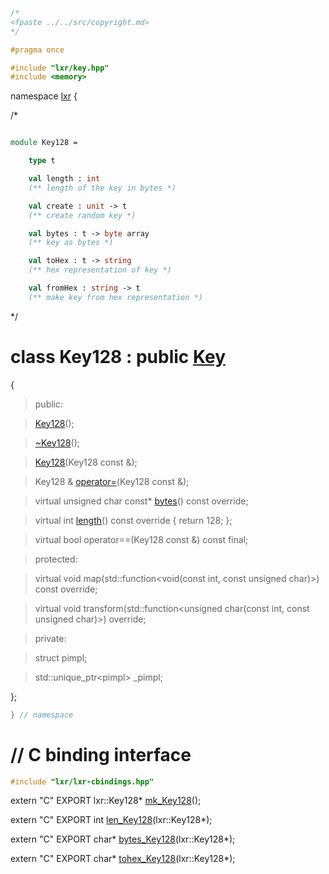 ```cpp

/*
<fpaste ../../src/copyright.md>
*/

#pragma once

#include "lxr/key.hpp"
#include <memory>
````

namespace [lxr](namespace.list) {

/*

```fsharp

module Key128 =

    type t

    val length : int
    (** length of the key in bytes *)

    val create : unit -> t
    (** create random key *)

    val bytes : t -> byte array
    (** key as bytes *)

    val toHex : t -> string
    (** hex representation of key *)

    val fromHex : string -> t
    (** make key from hex representation *)
```

*/

# class Key128 : public [Key](key.hpp.md)

{

>public:

>[Key128](key128_ctor.cpp.md)();

>[~Key128](key128_ctor.cpp.md)();

>[Key128](key128_ctor.cpp.md)(Key128 const &);

>Key128 & [operator=](key128_ctor.cpp.md)(Key128 const &);

>virtual unsigned char const* [bytes](key128_functions.cpp.md)() const override;

>virtual int [length](key128_functions.cpp.md)() const override { return 128; };

>virtual bool operator==(Key128 const &) const final;

>protected:

>virtual void map(std::function&lt;void(const int, const unsigned char)&gt;) const override;

>virtual void transform(std::function&lt;unsigned char(const int, const unsigned char)&gt;) override;

>private:

>struct pimpl;

>std::unique_ptr&lt;pimpl&gt; _pimpl;

};

```cpp
} // namespace
```

# // C binding interface
```cpp
#include "lxr/lxr-cbindings.hpp"
```

extern "C" EXPORT
lxr::Key128* [mk_Key128](key128_cbindings.cpp.md)();

extern "C" EXPORT
int [len_Key128](key128_cbindings.cpp.md)(lxr::Key128*);

extern "C" EXPORT
char* [bytes_Key128](key128_cbindings.cpp.md)(lxr::Key128*);

extern "C" EXPORT
char* [tohex_Key128](key128_cbindings.cpp.md)(lxr::Key128*);
